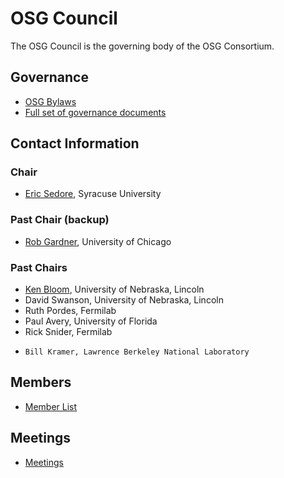 # OSG Council

The OSG Council is the governing body of the OSG Consortium.  

## Governance
-   [OSG Bylaws](documents/OSG-By-Laws-2020%20-%20v2.pdf)
- 	[Full set of governance documents](GovernanceDocs.md) 

## Contact Information

### Chair
-   [Eric Sedore](mailto:essedore@syr.edu), Syracuse University

### Past Chair (backup) 
-   [Rob Gardner](mailto:rwg@uchicago.edu), University of Chicago

### Past Chairs
-   [Ken Bloom](mailto:kenbloom@unl.edu), University of Nebraska, Lincoln
-   David Swanson, University of Nebraska, Lincoln
-   Ruth Pordes, Fermilab
-   Paul Avery, University of Florida
-   Rick Snider, Fermilab
-	  Bill Kramer, Lawrence Berkeley National Laboratory

## Members
-   [Member List](Members.md)

## Meetings
-   [Meetings](Meetings.md)
